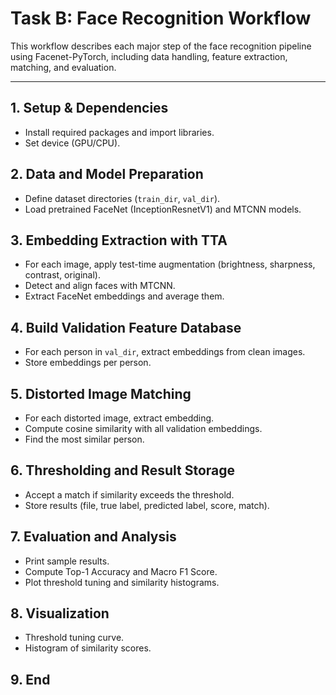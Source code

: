 # Task B: Face Recognition Workflow

This workflow describes each major step of the face recognition pipeline using Facenet-PyTorch, including data handling, feature extraction, matching, and evaluation.

---

## 1. Setup & Dependencies

- Install required packages and import libraries.
- Set device (GPU/CPU).

## 2. Data and Model Preparation

- Define dataset directories (`train_dir`, `val_dir`).
- Load pretrained FaceNet (InceptionResnetV1) and MTCNN models.

## 3. Embedding Extraction with TTA

- For each image, apply test-time augmentation (brightness, sharpness, contrast, original).
- Detect and align faces with MTCNN.
- Extract FaceNet embeddings and average them.

## 4. Build Validation Feature Database

- For each person in `val_dir`, extract embeddings from clean images.
- Store embeddings per person.

## 5. Distorted Image Matching

- For each distorted image, extract embedding.
- Compute cosine similarity with all validation embeddings.
- Find the most similar person.

## 6. Thresholding and Result Storage

- Accept a match if similarity exceeds the threshold.
- Store results (file, true label, predicted label, score, match).

## 7. Evaluation and Analysis

- Print sample results.
- Compute Top-1 Accuracy and Macro F1 Score.
- Plot threshold tuning and similarity histograms.

## 8. Visualization

- Threshold tuning curve.
- Histogram of similarity scores.

## 9. End
